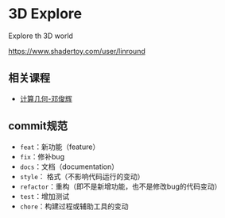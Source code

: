 # 3D Explore
Explore th 3D world

https://www.shadertoy.com/user/linround

## 相关课程
- [计算几何-邓俊辉](https://www.xuetangx.com/course/THU08091000327/16906681)

## commit规范
- `feat`：新功能（feature）
- `fix`：修补bug
- `docs`：文档（documentation）
- `style`： 格式（不影响代码运行的变动）
- `refactor`：重构（即不是新增功能，也不是修改bug的代码变动）
- `test`：增加测试
- `chore`：构建过程或辅助工具的变动
